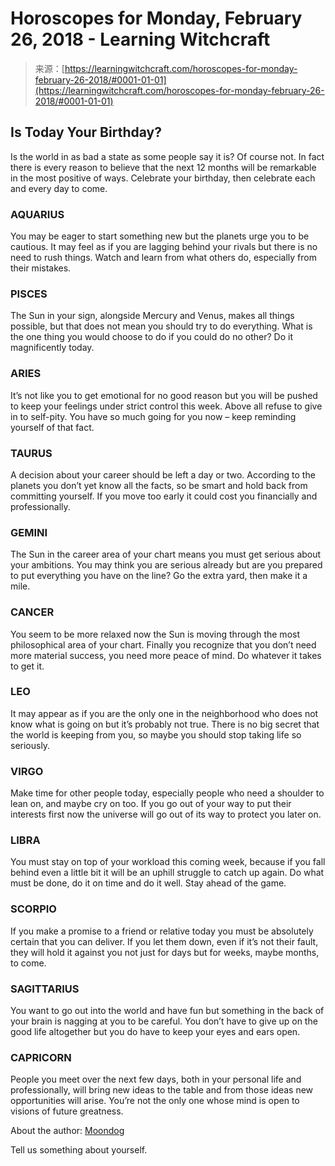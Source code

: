 <!--yml
category: 未分类
date: 2024-06-12 18:15:11
-->

# Horoscopes for Monday, February 26, 2018 - Learning Witchcraft

> 来源：[https://learningwitchcraft.com/horoscopes-for-monday-february-26-2018/#0001-01-01](https://learningwitchcraft.com/horoscopes-for-monday-february-26-2018/#0001-01-01)

## Is Today Your Birthday?

Is the world in as bad a state as some people say it is? Of course not. In fact there is every reason to believe that the next 12 months will be remarkable in the most positive of ways. Celebrate your birthday, then celebrate each and every day to come.

### AQUARIUS

You may be eager to start something new but the planets urge you to be cautious. It may feel as if you are lagging behind your rivals but there is no need to rush things. Watch and learn from what others do, especially from their mistakes.

### PISCES

The Sun in your sign, alongside Mercury and Venus, makes all things possible, but that does not mean you should try to do everything. What is the one thing you would choose to do if you could do no other? Do it magnificently today.

### ARIES

It’s not like you to get emotional for no good reason but you will be pushed to keep your feelings under strict control this week. Above all refuse to give in to self-pity. You have so much going for you now – keep reminding yourself of that fact.

### TAURUS

A decision about your career should be left a day or two. According to the planets you don’t yet know all the facts, so be smart and hold back from committing yourself. If you move too early it could cost you financially and professionally.

### GEMINI

The Sun in the career area of your chart means you must get serious about your ambitions. You may think you are serious already but are you prepared to put everything you have on the line? Go the extra yard, then make it a mile.

### CANCER

You seem to be more relaxed now the Sun is moving through the most philosophical area of your chart. Finally you recognize that you don’t need more material success, you need more peace of mind. Do whatever it takes to get it.

### LEO

It may appear as if you are the only one in the neighborhood who does not know what is going on but it’s probably not true. There is no big secret that the world is keeping from you, so maybe you should stop taking life so seriously.

### VIRGO

Make time for other people today, especially people who need a shoulder to lean on, and maybe cry on too. If you go out of your way to put their interests first now the universe will go out of its way to protect you later on.

### LIBRA

You must stay on top of your workload this coming week, because if you fall behind even a little bit it will be an uphill struggle to catch up again. Do what must be done, do it on time and do it well. Stay ahead of the game.

### SCORPIO

If you make a promise to a friend or relative today you must be absolutely certain that you can deliver. If you let them down, even if it’s not their fault, they will hold it against you not just for days but for weeks, maybe months, to come.

### SAGITTARIUS

You want to go out into the world and have fun but something in the back of your brain is nagging at you to be careful. You don’t have to give up on the good life altogether but you do have to keep your eyes and ears open.

### CAPRICORN

People you meet over the next few days, both in your personal life and professionally, will bring new ideas to the table and from those ideas new opportunities will arise. You’re not the only one whose mind is open to visions of future greatness.

About the author: [Moondog](https://learningwitchcraft.com/profile/?tthayer/)

Tell us something about yourself.